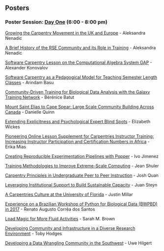 ## Posters

### Poster Session: [Day One](https://github.com/carpentries/carpentrycon/blob/master/program/Day-1.md) (6:00 - 8:00 pm)


[Growing the Carpentry Movement in the UK and Europe](https://github.com/carpentries/carpentrycon/blob/master/Sessions/2018-05-30/13-Poster-Session/abstract-aleksandra-nenadic-1.md) - Aleksandra Nenadic

[A Brief History of the RSE Community and its Role in Training](https://github.com/carpentries/carpentrycon/blob/master/Sessions/2018-05-30/13-Poster-Session/abstract-aleksandra-nenadic-2.md) - Aleksandra Nenadic

[Software Carpentry Lesson on the Computational Algebra System GAP](https://github.com/carpentries/carpentrycon/blob/master/Sessions/2018-05-30/13-Poster-Session/abstract-alexander-konovalov.md) - Alexander Konovalov

[Software Carpentry as a Pedagogical Model for Teaching Semester Length Classes](https://github.com/carpentries/carpentrycon/blob/master/Sessions/2018-05-30/13-Poster-Session/abstract-arindam-basu.md) - Arindam Basu

[Community-Driven Training for Biological Data Analysis with the Galaxy Training Network](https://github.com/carpentries/carpentrycon/blob/master/Sessions/2018-05-30/13-Poster-Session/abstract-berenice-batut.md) - Bérénice Batut

[Mount Saint Elias to Cape Spear: Large Scale Community Building Across Canada](https://github.com/carpentries/carpentrycon/blob/master/Sessions/2018-05-30/13-Poster-Session/abstract-danielle-quinn.md) - Danielle Quinn

[Extending Explicitness and Psychological Expert Blind Spots](https://github.com/carpentries/carpentrycon/blob/master/Sessions/2018-05-30/13-Poster-Session/abstract-elizabeth-wickes.md) - Elizabeth Wickes

[Pioneering Online Lesson Supplement for Carpentries Instructor Training: Increasing Instructor Participation and Certification Numbers in Africa](https://github.com/carpentries/carpentrycon/blob/master/Sessions/2018-05-30/13-Poster-Session/abstract-erika-mias.md) - Erika Mias

[Creating Reproducible Experimentation Pipelines with Popper](https://github.com/carpentries/carpentrycon/blob/master/Sessions/2018-05-30/13-Poster-Session/abstract-ivo-jimenez.md) - Ivo Jimenez

[Training Methodologies to Improve Extreme-Scale Computing](https://github.com/carpentries/carpentrycon/blob/master/Sessions/2018-05-30/13-Poster-Session/abstract-jean-shuler.md) - Jean Shuler

[Carpentry Principles in Undergraduate Peer to Peer Instruction](https://github.com/carpentries/carpentrycon/blob/master/Sessions/2018-05-30/13-Poster-Session/abstract-josh-quan.md) - Josh Quan

[Leveraging Institutional Support to Build Sustainable Capacity](https://github.com/carpentries/carpentrycon/blob/master/Sessions/2018-05-30/13-Poster-Session/abstract-juan-steyn.md) - Juan Steyn

[A Carpentries Culture at the University of Florida](https://github.com/carpentries/carpentrycon/blob/master/Sessions/2018-05-30/13-Poster-Session/abstract-justin-millar.md) - Justin Millar

[Experience on a Brazilian Workshop of Python for Biological Data (BWPBD) in 2017](https://github.com/carpentries/carpentrycon/blob/master/Sessions/2018-05-30/13-Poster-Session/abstract-renato-augusto-correa-dos-santos.md) - Renato Augusto Corrêa dos Santos

[Load Magic for More Fluid Activities](https://github.com/carpentries/carpentrycon/blob/master/Sessions/2018-05-30/13-Poster-Session/abstract-sarah-brown.md) - Sarah M. Brown

[Developing Community and Infrastructure in a Diverse Research Environment](https://github.com/carpentries/carpentrycon/blob/master/Sessions/2018-05-30/13-Poster-Session/abstract-toby-hodges.md) - Toby Hodges

[Developing a Data Wrangling Community in the Southwest](https://github.com/carpentries/carpentrycon/blob/master/Sessions/2018-05-30/13-Poster-Session/abstract-uwe-hilgert.md) - Uwe Hilgert
